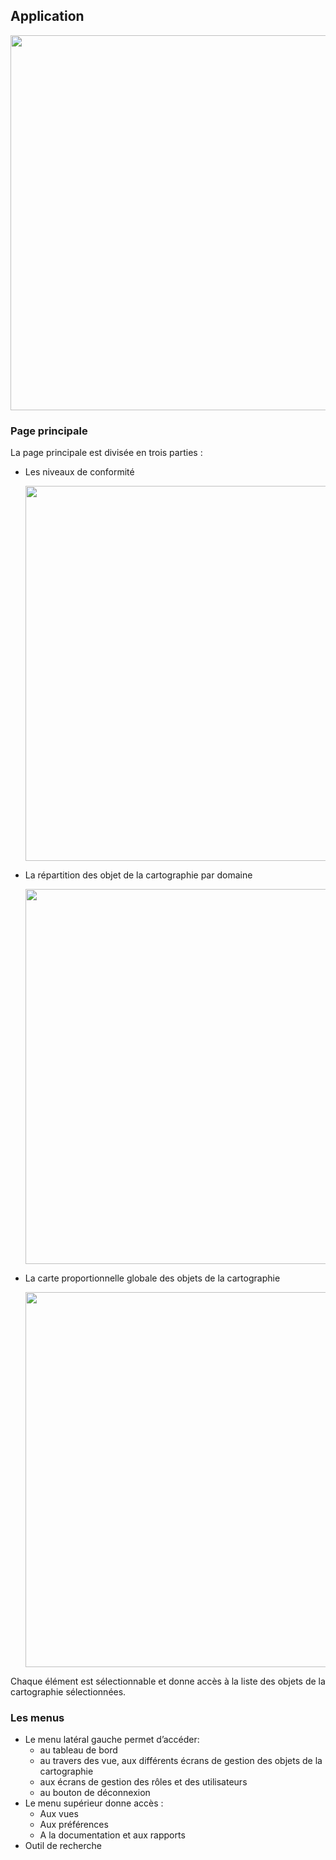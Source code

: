 ## Application

[<img src="/mercator/images/homepage.png" width="600">](/mercator/images/homepage.png)

### Page principale

La page principale est divisée en trois parties :

* Les niveaux de conformité

   [<img src="/mercator/images/maturity.png" width="600">](/mercator/images/maturity.png)

* La répartition des objet de la cartographie par domaine 

   [<img src="/mercator/images/repartition.png" width="600">](/mercator/images/repartition.png)

* La carte proportionnelle globale des objets de la cartographie

   [<img src="/mercator/images/treemap.png" width="600">](/mercator/images/treemap.png)

Chaque élément est sélectionnable et donne accès à la liste des objets de la cartographie sélectionnées.

### Les menus

* Le menu latéral gauche permet d’accéder:
    * au tableau de bord
    * au travers des vue, aux différents écrans de gestion des objets de la cartographie
    * aux écrans de gestion des rôles et des utilisateurs
    * au bouton de déconnexion
* Le menu supérieur donne accès :
    * Aux vues
    * Aux préférences
    * A la documentation et aux rapports
* Outil de recherche
